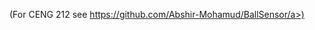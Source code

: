 <p>(For CENG 212 see <a href="https://github.com/six0four/ceng212/blob/master/README.md">https://github.com/Abshir-Mohamud/BallSensor/a>)</p>

